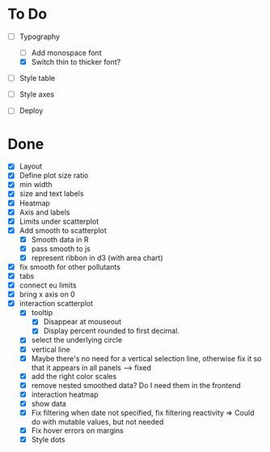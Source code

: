 # To Do

- [ ] Typography
  - [ ] Add monospace font
  - [x] Switch thin to thicker font?
- [ ] Style table
- [ ] Style axes
- [ ] Deploy


# Done

-   [x] Layout
-   [x] Define plot size ratio
-   [x] min width
-   [x] size and text labels
-   [x] Heatmap
-   [x] Axis and labels
-   [x] Limits under scatterplot
-   [x] Add smooth to scatterplot
    -   [x] Smooth data in R
    -   [x] pass smooth to js
    -   [x] represent ribbon in d3 (with area chart)
-   [x] fix smooth for other pollutants
-   [x] tabs
-   [x] connect eu limits
-  [x] bring x axis on 0
-   [x] interaction scatterplot
  -   [x] tooltip
    -   [x] Disappear at mouseout
    -   [x] Display percent rounded to first decimal.
  -   [x] select the underlying circle
  -   [x] vertical line
  -   [x] Maybe there's no need for a vertical selection line, otherwise fix it so that it appears in all panels --> fixed
  -   [x] add the right color scales
  -   [x] remove nested smoothed data? Do I need them in the frontend
  - [x] interaction heatmap
  - [x] show data
  - [x] Fix filtering when date not specified, fix filtering reactivity => Could do with mutable values, but not needed
  - [x] Fix hover errors on margins
  - [x] Style dots
